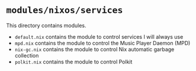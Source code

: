 # `modules/nixos/services`
This directory contains modules.
- `default.nix` contains the module to control services I will always use
- `mpd.nix` contains the module to control the Music Player Daemon (MPD)
- `nix-gc.nix` contains the module to control Nix automatic garbage collection
- `polkit.nix` contains the module to control Polkit
